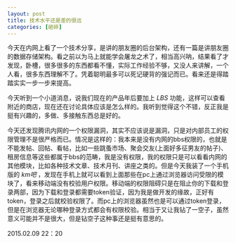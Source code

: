 ```yaml
---
layout: post
title: 技术水平还是差的很远
categories: [砸碎]
---
```


今天在内网上看了一个技术分享，是讲的朋友圈的后台架构，还有一篇是讲朋友圈的数据存储架构。看之前以为马上就能学会屠龙之术了，相当高兴呐，结果看了才发现，卧槽，很多很多的东西都看不懂，实际工作经验不够，又没人来讲解，一个人看，很多东西理解不了。凭着聪明最多可以死记硬背的强记而已。看来还是得踏踏实实一步一步来提高。

今天听到一个小道消息，说我们现在的产品年后要加上 *LBS* 功能，这样可以查看附近的商店，现在还在讨论具体应该是怎么样的。我听到觉得这个不错，反正我是挺有兴趣的，多做、多接触东西总是好的。

今天还发现腾讯内网的一个权限漏洞，其实不应该说是漏洞，只是对内部员工的权限管理不是很严格而已。情况是这样的：我本来是没有内网的bbs权限的，也就是不能发帖、回帖、看帖，比如一些跳蚤市场、聚会交友(上面好多征男友的帖子)、租房信息等这些都属于bbs的范畴，我是没有权限，我的权限只是可以看看内网的其他模块，比如各种技术文章、技术月刊、讲座之类的。但是今天我装了一个手机版的 *km吧* ，发现在手机上就可以看到上面那些在pc上通过浏览器访问受限的模块了，看来移动端没有校验用户权限。移动端的权限阻碍只是在阻止你的下载和登录两部，因为下载和登录都需要token验证，因为我是做开发的缘故，正好有token，登录之后就校验权限了。而pc上的浏览器虽然也是可以通过token登录，但是在浏览器无论哪种登录方式都会有权限校验。相当于又让我钻了一空子，虽然意义可能并不是很大，但是钻空子这种事还是挺有意思的。


2015.02.09   22：20 
